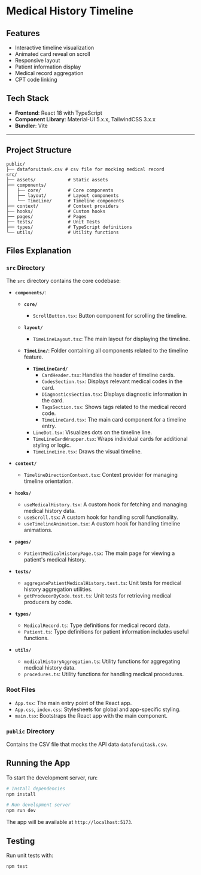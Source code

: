 # Medical History Timeline

## Features

- Interactive timeline visualization
- Animated card reveal on scroll
- Responsive layout
- Patient information display
- Medical record aggregation
- CPT code linking

## **Tech Stack**

- **Frontend**: React 18 with TypeScript
- **Component Library**: Material-UI 5.x.x, TailwindCSS 3.x.x
- **Bundler**: Vite

---

## Project Structure

```
public/
├── dataforuitask.csv # csv file for mocking medical record
src/
├── assets/            # Static assets
├── components/
│   ├── core/          # Core components
│   ├── layout/        # Layout components
│   └── TimeLine/      # Timeline components
├── context/           # Context providers
├── hooks/             # Custom hooks
├── pages/             # Pages
├── tests/             # Unit Tests
├── types/             # TypeScript definitions
└── utils/             # Utility functions
```

## Files Explanation

### `src` Directory

The `src` directory contains the core codebase:

- **`components/`**:

  - **`core/`**

    - `ScrollButton.tsx`: Button component for scrolling the timeline.

  - **`layout/`**

    - `TimeLineLayout.tsx`: The main layout for displaying the timeline.

  - **`TimeLine/`**: Folder containing all components related to the timeline feature.
    - **`TimeLineCard/`**
      - `CardHeader.tsx`: Handles the header of timeline cards.
      - `CodesSection.tsx`: Displays relevant medical codes in the card.
      - `DiagnosticsSection.tsx`: Displays diagnostic information in the card.
      - `TagsSection.tsx`: Shows tags related to the medical record code.
      - `TimeLineCard.tsx`: The main card component for a timeline entry.
    - `LineDot.tsx`: Visualizes dots on the timeline line.
    - `TimeLineCardWrapper.tsx`: Wraps individual cards for additional styling or logic.
    - `TimeLineLine.tsx`: Draws the visual timeline.

- **`context/`**

  - `TimelineDirectionContext.tsx`: Context provider for managing timeline orientation.

- **`hooks/`**

  - `useMedicalHistory.tsx`: A custom hook for fetching and managing medical history data.
  - `useScroll.tsx`: A custom hook for handling scroll functionality.
  - `useTimelineAnimation.tsx`: A custom hook for handling timeline animations.

- **`pages/`**

  - `PatientMedicalHistoryPage.tsx`: The main page for viewing a patient's medical history.

- **`tests/`**

  - `aggregatePatientMedicalHistory.test.ts`: Unit tests for medical history aggregation utilities.
  - `getProducerByCode.test.ts`: Unit tests for retrieving medical producers by code.

- **`types/`**

  - `MedicalRecord.ts`: Type definitions for medical record data.
  - `Patient.ts`: Type definitions for patient information includes useful functions.

- **`utils/`**
  - `medicalHistoryAggregation.ts`: Utility functions for aggregating medical history data.
  - `procedures.ts`: Utility functions for handling medical procedures.

### Root Files

- `App.tsx`: The main entry point of the React app.
- `App.css`, `index.css`: Stylesheets for global and app-specific styling.
- `main.tsx`: Bootstraps the React app with the main component.

### `public` Directory

Contains the CSV file that mocks the API data `dataforuitask.csv`.

## Running the App

To start the development server, run:

```bash
# Install dependencies
npm install

# Run development server
npm run dev
```

The app will be available at `http://localhost:5173`.

## Testing

Run unit tests with:

```bash
npm test
```
